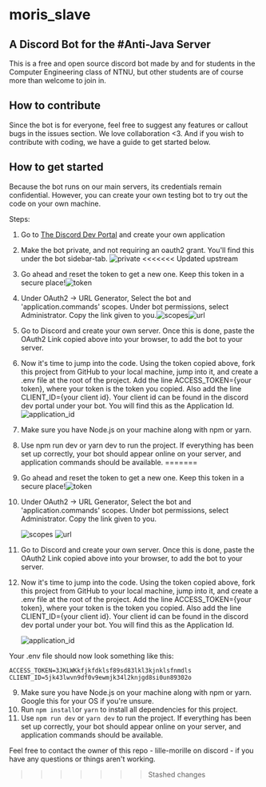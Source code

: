# moris_slave

## A Discord Bot for the #Anti-Java Server

This is a free and open source discord bot made by and for students in the Computer Engineering class of NTNU, but other students are of course more than welcome to join in.

## How to contribute

Since the bot is for everyone, feel free to suggest any features or callout bugs in the issues section. We love collaboration <3. And if you wish to contribute with coding, we have a guide to get started below.

## How to get started

Because the bot runs on our main servers, its credentials remain confidential. However, you can create your own testing bot to try out the code on your own machine.

Steps:

1. Go to [The Discord Dev Portal](https://discord.com/developers/applications) and create your own application
2. Make the bot private, and not requiring an oauth2 grant. You'll find this under the bot sidebar-tab. ![private](https://github.com/lille-morille/moris_slave/assets/69890033/49f9af9c-27d1-4570-a6a2-98f0779a8e55)
<<<<<<< Updated upstream
4. Go ahead and reset the token to get a new one. Keep this token in a secure place!![token](https://github.com/lille-morille/moris_slave/assets/69890033/9b5fd7f3-3e4f-44f4-a78b-7d6858cd484a)
5. Under OAuth2 -> URL Generator, Select the bot and 'application.commands' scopes. Under bot permissions, select Administrator. Copy the link given to you.![scopes](https://github.com/lille-morille/moris_slave/assets/69890033/02278f0a-9fd5-4677-aa26-4e6f6859654d)![url](https://github.com/lille-morille/moris_slave/assets/69890033/77f71526-90d1-4336-96e4-182d28bb7ebd)
6. Go to Discord and create your own server. Once this is done, paste the OAuth2 Link copied above into your browser, to add the bot to your server.
7. Now it's time to jump into the code. Using the token copied above, fork this project from GitHub to your local machine, jump into it, and create a .env file at the root of the project. Add the line ACCESS_TOKEN={your token}, where your token is the token you copied. Also add the line CLIENT_ID={your client id}. Your client id can be found in the discord dev portal under your bot. You will find this as the Application Id.![application_id](https://github.com/lille-morille/moris_slave/assets/69890033/5f825c1c-05ea-4a42-99e4-d18725467e1f)
8. Make sure you have Node.js on your machine along with npm or yarn.
9. Use npm run dev or yarn dev to run the project. If everything has been set up correctly, your bot should appear online on your server, and application commands should be available.
=======
3. Go ahead and reset the token to get a new one. Keep this token in a secure place!![token](https://github.com/lille-morille/moris_slave/assets/69890033/9b5fd7f3-3e4f-44f4-a78b-7d6858cd484a)
4. Under OAuth2 -> URL Generator, Select the bot and 'application.commands' scopes. Under bot permissions, select Administrator. Copy the link given to you.

   ![scopes](https://github.com/lille-morille/moris_slave/assets/69890033/02278f0a-9fd5-4677-aa26-4e6f6859654d)
   ![url](https://github.com/lille-morille/moris_slave/assets/69890033/77f71526-90d1-4336-96e4-182d28bb7ebd)

5. Go to Discord and create your own server. Once this is done, paste the OAuth2 Link copied above into your browser, to add the bot to your server.
6. Now it's time to jump into the code. Using the token copied above, fork this project from GitHub to your local machine, jump into it, and create a .env file at the root of the project. Add the line ACCESS_TOKEN={your token}, where your token is the token you copied. Also add the line CLIENT_ID={your client id}. Your client id can be found in the discord dev portal under your bot. You will find this as the Application Id.

   ![application_id](https://github.com/lille-morille/moris_slave/assets/69890033/5f825c1c-05ea-4a42-99e4-d18725467e1f)

Your .env file should now look something like this:

```env
ACCESS_TOKEN=3JKLWKkfjkfdklsf89sd83lkl3kjnklsfnmdls
CLIENT_ID=5jk43lwvn9df0v9ewmjk34l2knjgd8si0un89302o
```

9. Make sure you have Node.js on your machine along with npm or yarn. Google this for your OS if you're unsure.
10. Run `npm install`or `yarn` to install all dependencies for this project.
11. Use `npm run dev` or `yarn dev` to run the project. If everything has been set up correctly, your bot should appear online on your server, and application commands should be available.

Feel free to contact the owner of this repo - lille-morille on discord - if you have any questions or things aren't working.
>>>>>>> Stashed changes
